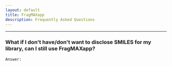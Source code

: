 ```yaml
---
layout: default
title: FragMAXapp
description: Frequently Asked Questions
---
```


***

### What if I don't have/don't want to disclose SMILES for my library, can I still use FragMAXapp?

```
Answer:
```



